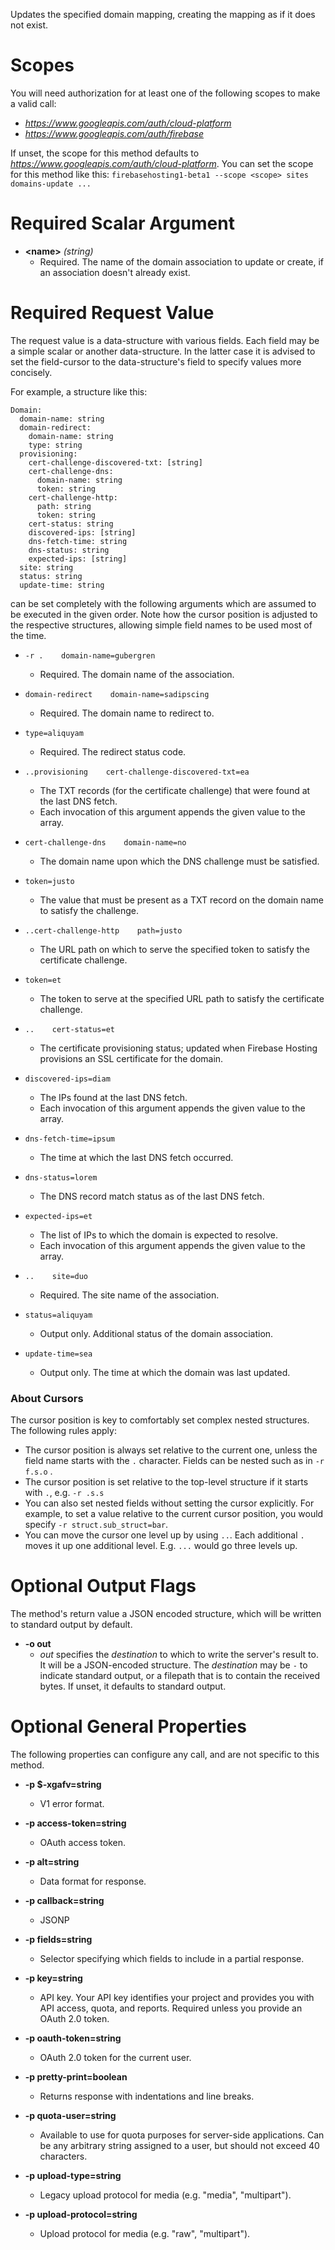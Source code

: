 Updates the specified domain mapping, creating the mapping as if it does
not exist.
# Scopes

You will need authorization for at least one of the following scopes to make a valid call:

* *https://www.googleapis.com/auth/cloud-platform*
* *https://www.googleapis.com/auth/firebase*

If unset, the scope for this method defaults to *https://www.googleapis.com/auth/cloud-platform*.
You can set the scope for this method like this: `firebasehosting1-beta1 --scope <scope> sites domains-update ...`
# Required Scalar Argument
* **&lt;name&gt;** *(string)*
    - Required. The name of the domain association to update or create, if an
        association doesn&#39;t already exist.
# Required Request Value

The request value is a data-structure with various fields. Each field may be a simple scalar or another data-structure.
In the latter case it is advised to set the field-cursor to the data-structure's field to specify values more concisely.

For example, a structure like this:
```
Domain:
  domain-name: string
  domain-redirect:
    domain-name: string
    type: string
  provisioning:
    cert-challenge-discovered-txt: [string]
    cert-challenge-dns:
      domain-name: string
      token: string
    cert-challenge-http:
      path: string
      token: string
    cert-status: string
    discovered-ips: [string]
    dns-fetch-time: string
    dns-status: string
    expected-ips: [string]
  site: string
  status: string
  update-time: string

```

can be set completely with the following arguments which are assumed to be executed in the given order. Note how the cursor position is adjusted to the respective structures, allowing simple field names to be used most of the time.

* `-r .    domain-name=gubergren`
    - Required. The domain name of the association.
* `domain-redirect    domain-name=sadipscing`
    - Required. The domain name to redirect to.
* `type=aliquyam`
    - Required. The redirect status code.

* `..provisioning    cert-challenge-discovered-txt=ea`
    - The TXT records (for the certificate challenge) that were found at the last
        DNS fetch.
    - Each invocation of this argument appends the given value to the array.
* `cert-challenge-dns    domain-name=no`
    - The domain name upon which the DNS challenge must be satisfied.
* `token=justo`
    - The value that must be present as a TXT record on the domain name to
        satisfy the challenge.

* `..cert-challenge-http    path=justo`
    - The URL path on which to serve the specified token to satisfy the
        certificate challenge.
* `token=et`
    - The token to serve at the specified URL path to satisfy the certificate
        challenge.

* `..    cert-status=et`
    - The certificate provisioning status; updated when Firebase Hosting
        provisions an SSL certificate for the domain.
* `discovered-ips=diam`
    - The IPs found at the last DNS fetch.
    - Each invocation of this argument appends the given value to the array.
* `dns-fetch-time=ipsum`
    - The time at which the last DNS fetch occurred.
* `dns-status=lorem`
    - The DNS record match status as of the last DNS fetch.
* `expected-ips=et`
    - The list of IPs to which the domain is expected to resolve.
    - Each invocation of this argument appends the given value to the array.

* `..    site=duo`
    - Required. The site name of the association.
* `status=aliquyam`
    - Output only. Additional status of the domain association.
* `update-time=sea`
    - Output only. The time at which the domain was last updated.


### About Cursors

The cursor position is key to comfortably set complex nested structures. The following rules apply:

* The cursor position is always set relative to the current one, unless the field name starts with the `.` character. Fields can be nested such as in `-r f.s.o` .
* The cursor position is set relative to the top-level structure if it starts with `.`, e.g. `-r .s.s`
* You can also set nested fields without setting the cursor explicitly. For example, to set a value relative to the current cursor position, you would specify `-r struct.sub_struct=bar`.
* You can move the cursor one level up by using `..`. Each additional `.` moves it up one additional level. E.g. `...` would go three levels up.


# Optional Output Flags

The method's return value a JSON encoded structure, which will be written to standard output by default.

* **-o out**
    - *out* specifies the *destination* to which to write the server's result to.
      It will be a JSON-encoded structure.
      The *destination* may be `-` to indicate standard output, or a filepath that is to contain the received bytes.
      If unset, it defaults to standard output.
# Optional General Properties

The following properties can configure any call, and are not specific to this method.

* **-p $-xgafv=string**
    - V1 error format.

* **-p access-token=string**
    - OAuth access token.

* **-p alt=string**
    - Data format for response.

* **-p callback=string**
    - JSONP

* **-p fields=string**
    - Selector specifying which fields to include in a partial response.

* **-p key=string**
    - API key. Your API key identifies your project and provides you with API access, quota, and reports. Required unless you provide an OAuth 2.0 token.

* **-p oauth-token=string**
    - OAuth 2.0 token for the current user.

* **-p pretty-print=boolean**
    - Returns response with indentations and line breaks.

* **-p quota-user=string**
    - Available to use for quota purposes for server-side applications. Can be any arbitrary string assigned to a user, but should not exceed 40 characters.

* **-p upload-type=string**
    - Legacy upload protocol for media (e.g. &#34;media&#34;, &#34;multipart&#34;).

* **-p upload-protocol=string**
    - Upload protocol for media (e.g. &#34;raw&#34;, &#34;multipart&#34;).

